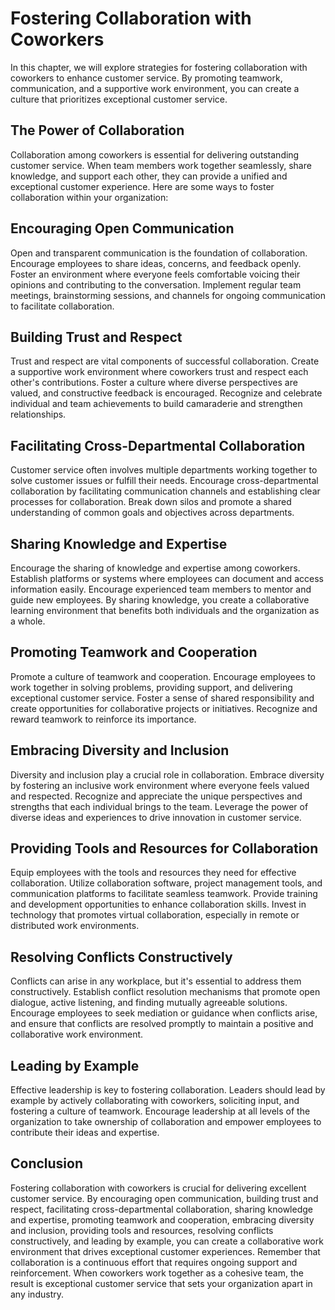 Fostering Collaboration with Coworkers
==================================================

In this chapter, we will explore strategies for fostering collaboration with coworkers to enhance customer service. By promoting teamwork, communication, and a supportive work environment, you can create a culture that prioritizes exceptional customer service.

The Power of Collaboration
--------------------------

Collaboration among coworkers is essential for delivering outstanding customer service. When team members work together seamlessly, share knowledge, and support each other, they can provide a unified and exceptional customer experience. Here are some ways to foster collaboration within your organization:

## Encouraging Open Communication

Open and transparent communication is the foundation of collaboration. Encourage employees to share ideas, concerns, and feedback openly. Foster an environment where everyone feels comfortable voicing their opinions and contributing to the conversation. Implement regular team meetings, brainstorming sessions, and channels for ongoing communication to facilitate collaboration.

## Building Trust and Respect

Trust and respect are vital components of successful collaboration. Create a supportive work environment where coworkers trust and respect each other's contributions. Foster a culture where diverse perspectives are valued, and constructive feedback is encouraged. Recognize and celebrate individual and team achievements to build camaraderie and strengthen relationships.

## Facilitating Cross-Departmental Collaboration

Customer service often involves multiple departments working together to solve customer issues or fulfill their needs. Encourage cross-departmental collaboration by facilitating communication channels and establishing clear processes for collaboration. Break down silos and promote a shared understanding of common goals and objectives across departments.

## Sharing Knowledge and Expertise

Encourage the sharing of knowledge and expertise among coworkers. Establish platforms or systems where employees can document and access information easily. Encourage experienced team members to mentor and guide new employees. By sharing knowledge, you create a collaborative learning environment that benefits both individuals and the organization as a whole.

## Promoting Teamwork and Cooperation

Promote a culture of teamwork and cooperation. Encourage employees to work together in solving problems, providing support, and delivering exceptional customer service. Foster a sense of shared responsibility and create opportunities for collaborative projects or initiatives. Recognize and reward teamwork to reinforce its importance.

## Embracing Diversity and Inclusion

Diversity and inclusion play a crucial role in collaboration. Embrace diversity by fostering an inclusive work environment where everyone feels valued and respected. Recognize and appreciate the unique perspectives and strengths that each individual brings to the team. Leverage the power of diverse ideas and experiences to drive innovation in customer service.

## Providing Tools and Resources for Collaboration

Equip employees with the tools and resources they need for effective collaboration. Utilize collaboration software, project management tools, and communication platforms to facilitate seamless teamwork. Provide training and development opportunities to enhance collaboration skills. Invest in technology that promotes virtual collaboration, especially in remote or distributed work environments.

## Resolving Conflicts Constructively

Conflicts can arise in any workplace, but it's essential to address them constructively. Establish conflict resolution mechanisms that promote open dialogue, active listening, and finding mutually agreeable solutions. Encourage employees to seek mediation or guidance when conflicts arise, and ensure that conflicts are resolved promptly to maintain a positive and collaborative work environment.

## Leading by Example

Effective leadership is key to fostering collaboration. Leaders should lead by example by actively collaborating with coworkers, soliciting input, and fostering a culture of teamwork. Encourage leadership at all levels of the organization to take ownership of collaboration and empower employees to contribute their ideas and expertise.

Conclusion
----------

Fostering collaboration with coworkers is crucial for delivering excellent customer service. By encouraging open communication, building trust and respect, facilitating cross-departmental collaboration, sharing knowledge and expertise, promoting teamwork and cooperation, embracing diversity and inclusion, providing tools and resources, resolving conflicts constructively, and leading by example, you can create a collaborative work environment that drives exceptional customer experiences. Remember that collaboration is a continuous effort that requires ongoing support and reinforcement. When coworkers work together as a cohesive team, the result is exceptional customer service that sets your organization apart in any industry.
